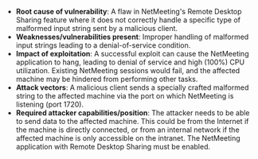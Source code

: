 - **Root cause of vulnerability**: A flaw in NetMeeting's Remote Desktop Sharing feature where it does not correctly handle a specific type of malformed input string sent by a malicious client.
- **Weaknesses/vulnerabilities present**:  Improper handling of malformed input strings leading to a denial-of-service condition.
- **Impact of exploitation**:  A successful exploit can cause the NetMeeting application to hang, leading to denial of service and high (100%) CPU utilization. Existing NetMeeting sessions would fail, and the affected machine may be hindered from performing other tasks.
- **Attack vectors**: A malicious client sends a specially crafted malformed string to the affected machine via the port on which NetMeeting is listening (port 1720).
- **Required attacker capabilities/position**: The attacker needs to be able to send data to the affected machine. This could be from the Internet if the machine is directly connected, or from an internal network if the affected machine is only accessible on the intranet. The NetMeeting application with Remote Desktop Sharing must be enabled.